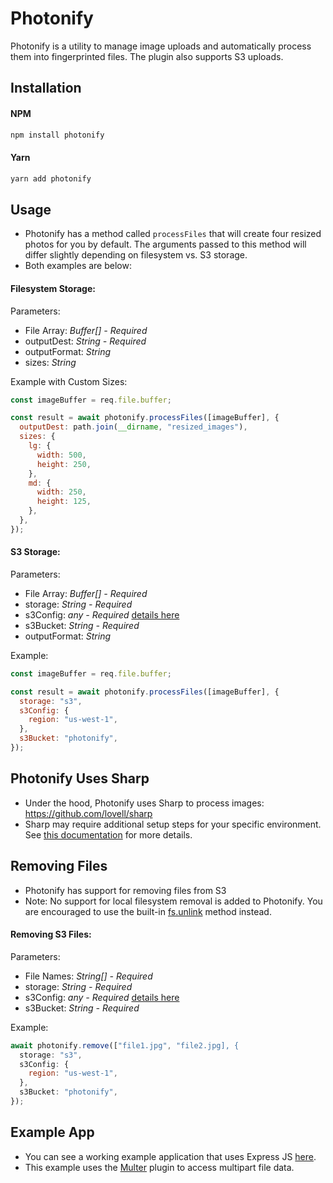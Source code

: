 # Photonify

Photonify is a utility to manage image uploads and automatically process them into fingerprinted files. The plugin also supports S3 uploads.

## Installation

#### NPM

```bash
npm install photonify
```

#### Yarn

```bash
yarn add photonify
```

## Usage

- Photonify has a method called `processFiles` that will create four resized photos for you by default. The arguments passed to this method will differ slightly depending on filesystem vs. S3 storage.
- Both examples are below:

#### Filesystem Storage:

Parameters:

- File Array: _Buffer[] - Required_
- outputDest: _String - Required_
- outputFormat: _String_
- sizes: _String_

Example with Custom Sizes:

```javascript
const imageBuffer = req.file.buffer;

const result = await photonify.processFiles([imageBuffer], {
  outputDest: path.join(__dirname, "resized_images"),
  sizes: {
    lg: {
      width: 500,
      height: 250,
    },
    md: {
      width: 250,
      height: 125,
    },
  },
});
```

#### S3 Storage:

Parameters:

- File Array: _Buffer[] - Required_
- storage: _String - Required_
- s3Config: _any - Required_ [details here](https://docs.aws.amazon.com/AWSJavaScriptSDK/v3/latest/client/s3/)
- s3Bucket: _String - Required_
- outputFormat: _String_

Example:

```javascript
const imageBuffer = req.file.buffer;

const result = await photonify.processFiles([imageBuffer], {
  storage: "s3",
  s3Config: {
    region: "us-west-1",
  },
  s3Bucket: "photonify",
});
```

## Photonify Uses Sharp

- Under the hood, Photonify uses Sharp to process images: https://github.com/lovell/sharp
- Sharp may require additional setup steps for your specific environment. See [this documentation](https://sharp.pixelplumbing.com/install#cross-platform) for more details.

## Removing Files

- Photonify has support for removing files from S3
- Note: No support for local filesystem removal is added to Photonify. You are encouraged to use the built-in [fs.unlink](https://nodejs.org/api/fs.html#fspromisesunlinkpath) method instead.

#### Removing S3 Files:

Parameters:

- File Names: _String[] - Required_
- storage: _String - Required_
- s3Config: _any - Required_ [details here](https://docs.aws.amazon.com/AWSJavaScriptSDK/v3/latest/client/s3/)
- s3Bucket: _String - Required_

Example:

```javascript
await photonify.remove(["file1.jpg", "file2.jpg], {
  storage: "s3",
  s3Config: {
    region: "us-west-1",
  },
  s3Bucket: "photonify",
});
```

## Example App

- You can see a working example application that uses Express JS [here](https://github.com/photonify/photonify-express-example).
- This example uses the [Multer](https://github.com/expressjs/multer) plugin to access multipart file data.
